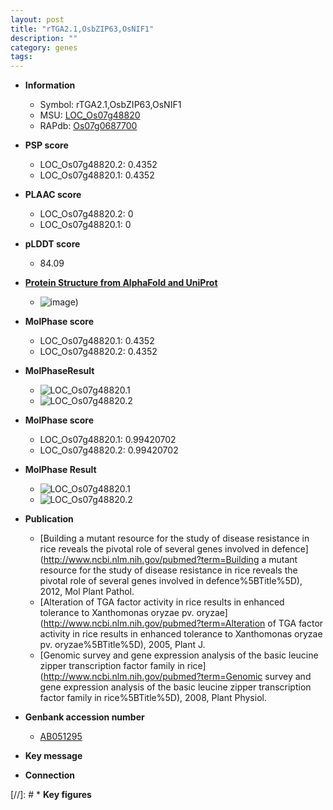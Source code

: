 ```yaml
---
layout: post
title: "rTGA2.1,OsbZIP63,OsNIF1"
description: ""
category: genes
tags: 
---
```


* **Information**  
    + Symbol: rTGA2.1,OsbZIP63,OsNIF1  
    + MSU: [LOC_Os07g48820](http://rice.plantbiology.msu.edu/cgi-bin/ORF_infopage.cgi?orf=LOC_Os07g48820)  
    + RAPdb: [Os07g0687700](http://rapdb.dna.affrc.go.jp/viewer/gbrowse_details/irgsp1?name=Os07g0687700)  

* **PSP score**  
    + LOC_Os07g48820.2: 0.4352 
    + LOC_Os07g48820.1: 0.4352 

* **PLAAC score**  
    + LOC_Os07g48820.2: 0 
    + LOC_Os07g48820.1: 0 

* **pLDDT score**
    + 84.09

* **[Protein Structure from AlphaFold and UniProt](https://www.uniprot.org/uniprotkb/Q7X993/entry#structure)**
    + ![image](https://ricepsp.github.io/images/Q7/AF-Q7X993-F1.png))

* **MolPhase score**
    + LOC_Os07g48820.1: 0.4352
    + LOC_Os07g48820.2: 0.4352

* **MolPhaseResult**
    + ![LOC_Os07g48820.1](https://ricepsp.github.io/pictures/LOC_Os07g/LOC_Os07g48820.1.png)
    + ![LOC_Os07g48820.2](https://ricepsp.github.io/pictures/LOC_Os07g/LOC_Os07g48820.2.png)

* **MolPhase score**
    + LOC_Os07g48820.1: 0.99420702
    + LOC_Os07g48820.2: 0.99420702

* **MolPhase Result**
    + ![LOC_Os07g48820.1](https://304243504.github.io/Pictures/LOC_Os07g/LOC_Os07g48820.1.png)
    + ![LOC_Os07g48820.2](https://304243504.github.io/Pictures/LOC_Os07g/LOC_Os07g48820.2.png)

* **Publication**  
    + [Building a mutant resource for the study of disease resistance in rice reveals the pivotal role of several genes involved in defence](http://www.ncbi.nlm.nih.gov/pubmed?term=Building a mutant resource for the study of disease resistance in rice reveals the pivotal role of several genes involved in defence%5BTitle%5D), 2012, Mol Plant Pathol.
    + [Alteration of TGA factor activity in rice results in enhanced tolerance to Xanthomonas oryzae pv. oryzae](http://www.ncbi.nlm.nih.gov/pubmed?term=Alteration of TGA factor activity in rice results in enhanced tolerance to Xanthomonas oryzae pv. oryzae%5BTitle%5D), 2005, Plant J.
    + [Genomic survey and gene expression analysis of the basic leucine zipper transcription factor family in rice](http://www.ncbi.nlm.nih.gov/pubmed?term=Genomic survey and gene expression analysis of the basic leucine zipper transcription factor family in rice%5BTitle%5D), 2008, Plant Physiol.

* **Genbank accession number**  
    + [AB051295](http://www.ncbi.nlm.nih.gov/nuccore/AB051295)

* **Key message**  

* **Connection**  

[//]: # * **Key figures**  


